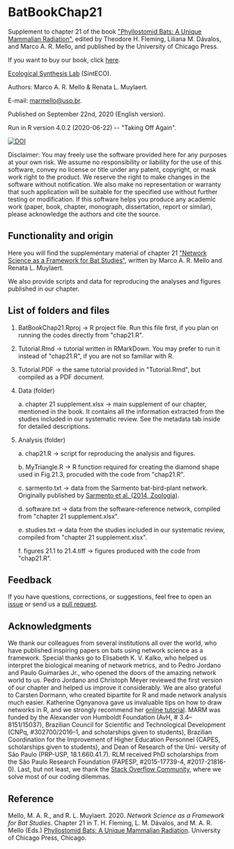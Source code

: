 # BatBookChap21

Supplement to chapter 21 of the book ["Phyllostomid Bats: A Unique Mammalian Radiation"](https://amzn.to/3mPryrI), edited by Theodore H. Fleming, Liliana M. Dávalos, and Marco A. R. Mello, and published by the University of Chicago Press.

If you want to buy our book, click [here](https://amzn.to/3mPryrI).

[Ecological Synthesis Lab](https://marcomellolab.wordpress.com) (SintECO).

Authors: Marco A. R. Mello & Renata L. Muylaert.

E-mail: marmello@usp.br. 

Published on September 22nd, 2020 (English version).

Run in R version 4.0.2 (2020-06-22) -- "Taking Off Again".

[![DOI](https://zenodo.org/badge/DOI/10.5281/zenodo.4046004.svg)](https://doi.org/10.5281/zenodo.4046004)


Disclaimer: You may freely use the software provided here for any purposes at your own risk. We assume no responsibility or liability for the use of this software, convey no license or title under any patent, copyright, or mask work right to the product. We reserve the right to make changes in the software without notification. We also make no representation or warranty that such application will be suitable for the specified use without further testing or modification. If this software helps you produce any academic work (paper, book, chapter, monograph, dissertation, report or similar), please acknowledge the authors and cite the source.


## Functionality and origin

Here you will find the supplementary material of chapter 21 ["Network Science as a Framework for Bat Studies"](https://phyllostomids.weebly.com/chapters/network-science-as-a-framework-for-bat-studies), written by Marco A. R. Mello and Renata L. Muylaert.

We also provide scripts and data for reproducing the analyses and figures published in our chapter.


## List of folders and files

1. BatBookChap21.Rproj -> R project file. Run this file first, if you plan on running the codes directly from "chap21.R".

2. Tutorial.Rmd -> tutorial written in RMarkDown. You may prefer to run it instead of "chap21.R", if you are not so familiar with R.

3. Tutorial.PDF -> the same tutorial provided in "Tutorial.Rmd", but compiled as a PDF document.

4. Data (folder)

    a. chapter 21 supplement.xlsx -> main supplement of our chapter, mentioned in the book. It contains all the information extracted from the studies included in our systematic review. See the metadata tab inside for detailed descriptions.
  
5. Analysis (folder)
 
    a. chap21.R -> script for reproducing the analysis and figures.
    
    b. MyTriangle.R -> R function required for creating the diamond shape used in Fig.21.3, procuded with the code from "chap21.R".
    
    c. sarmento.txt -> data from the Sarmento bat-bird-plant network. Originally published by [Sarmento et al. (2014, Zoologia)](http://dx.doi.org/10.1590/S1984-46702014000300006).
    
    d. software.txt -> data from the software-reference network, compiled from "chapter 21 supplement.xlsx".
    
    e. studies.txt -> data from the studies included in our systematic review, compiled from "chapter 21 supplement.xlsx".
    
    f. figures 21.1 to 21.4.tiff -> figures produced with the code from "chap21.R".


## Feedback

If you have questions, corrections, or suggestions, feel free to open an [issue](https://github.com/marmello77/BatBookChap21/issues) or send us a [pull request](https://github.com/marmello77/BatBookChap21/pulls).


## Acknowledgments

We thank our colleagues from several institutions all over the world, who have published inspiring papers on bats using network science as a framework. Special thanks go to Elisabeth K. V. Kalko, who helped us interpret the biological meaning of network metrics, and to Pedro Jordano and Paulo Guimarães Jr., who opened the doors of the amazing network world to us. Pedro Jordano and Christoph Meyer reviewed the first version of our chapter and helped us improve it considerably. We are also grateful to Carsten Dormann, who created bipartite for R and made network analysis much easier. Katherine Ognyanova gave us invaluable tips on how to draw networks in R, and we strongly recommend her [online tutorial](http://kateto.net/network-visualization). MARM was funded by the Alexander von Humboldt Foundation (AvH, # 3.4–8151/15037), Brazilian Council for Scientific and Technological Development (CNPq, #302700/2016–1, and scholarships given to students), Brazilian Coordination for the Improvement of Higher Education Personnel (CAPES, scholarships given to students), and Dean of Research of the Uni- versity of São Paulo (PRP-USP, 18.1.660.41.7). RLM received PhD scholarships from the São Paulo Research Foundation (FAPESP, #2015-17739-4, #2017-21816-0). Last, but not least, we thank the [Stack Overflow Community](https://stackoverflow.com), where we solve most of our coding dilemmas. 


## Reference

Mello, M. A. R., and R. L. Muylaert. 2020. *Network Science as a Framework for Bat Studies*. Chapter 21 in T. H. Fleming, L. M. Dávalos, and M. A. R. Mello (Eds.) [Phyllostomid Bats: A Unique Mammalian Radiation](https://amzn.to/3mPryrI). University of Chicago Press, Chicago. 
